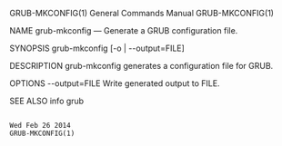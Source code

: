 GRUB-MKCONFIG(1)                                                                           General Commands Manual                                                                           GRUB-MKCONFIG(1)



NAME
       grub-mkconfig — Generate a GRUB configuration file.


SYNOPSIS
       grub-mkconfig [-o | --output=FILE]


DESCRIPTION
       grub-mkconfig generates a configuration file for GRUB.


OPTIONS
       --output=FILE
              Write generated output to FILE.


SEE ALSO
       info grub



                                                                                               Wed Feb 26 2014                                                                               GRUB-MKCONFIG(1)
